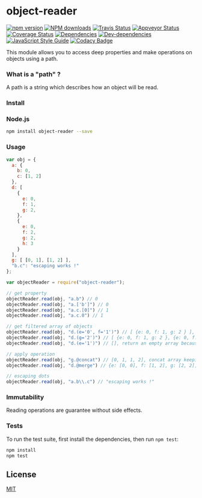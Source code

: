 # object-reader 

[![npm version][npm-version-image]][npm-version-url]
[![NPM downloads][downloads-image]][downloads-url]
[![Travis Status][travis-image]][travis-url]
[![Appveyor Status][appveyor-image]][appveyor-url]
[![Coverage Status][coveralls-image]][coveralls-url]
[![Dependencies][dependencies-image]][dependencies-url]
[![Dev-dependencies][dev-dependencies-image]][dev-dependencies-url]
[![JavaScript Style Guide][javascript-standard-image]][javascript-standard-url]
[![Codacy Badge][codacy-image]][codacy-url]

This module allows you to access deep properties and make operations on objects using a path.

### What is a "path" ?

A path is a string which describes how an object will be read.

### Install

### Node.js

```bash
npm install object-reader --save
```

### Usage

```javascript
var obj = {
  a: {
    b: 0,
    c: [1, 2]
  },
  d: [
    {
      e: 0,
      f: 1,
      g: 2,
    },
    {
      e: 0,
      f: 2,
      g: 2,
      h: 3
    }
  ],
  g: [ [0, 1], [1, 2] ],
  "b.c": "escaping works !"
};

var objectReader = require("object-reader");

// get property
objectReader.read(obj, "a.b") // 0
objectReader.read(obj, "a.['b']") // 0
objectReader.read(obj, "a.c.[0]") // 1
objectReader.read(obj, "a.c.0") // 1

// get filtered array of objects
objectReader.read(obj, "d.(e='0', f='1')") // [ {e: 0, f: 1, g: 2 } ], get array of objects where e = 0 and f = 1
objectReader.read(obj, "d.(g='2')") // [ {e: 0, f: 1, g: 2 }, {e: 0, f: 2, g: 2, h: 3 } ], get array of objects where g = 2
objectReader.read(obj, "d.(e='1')") // [], return an empty array because there is no object having e = 1

// apply operation
objectReader.read(obj, "g.@concat") // [0, 1, 1, 2], concat array keeping duplicates
objectReader.read(obj, "d.@merge") // {e: [0, 0], f: [1, 2], g: [2, 2], h: [3] }, make array with object fields

// escaping dots
objectReader.read(obj, "a.b\\.c") // "escaping works !"

 ```
### Immutability

Reading operations are guarantee without side effects.

### Tests

  To run the test suite, first install the dependencies, then run `npm test`:

```bash
npm install
npm test
```

## License

[MIT](LICENSE)

[npm-version-image]: https://badge.fury.io/js/object-reader.svg
[npm-version-url]: https://www.npmjs.com/package/object-reader
[downloads-image]: https://img.shields.io/npm/dt/object-reader.svg?maxAge=3600
[downloads-url]: https://www.npmjs.com/package/object-reader
[travis-image]: https://travis-ci.org/Leelow/object-reader.svg?branch=master
[travis-url]: https://travis-ci.org/Leelow/object-reader
[appveyor-image]: https://ci.appveyor.com/api/projects/status/c36ad48d9f3jvpra?svg=true
[appveyor-url]: https://ci.appveyor.com/project/Leelow/object-reader
[coveralls-image]: https://coveralls.io/repos/github/Leelow/object-reader/badge.svg?branch=master
[coveralls-url]: https://coveralls.io/github/Leelow/object-reader?branch=master
[dependencies-image]: https://david-dm.org/leelow/object-reader/status.svg
[dependencies-url]: https://david-dm.org/leelow/object-reader?type=dev
[dev-dependencies-image]: https://david-dm.org/leelow/object-reader/dev-status.svg
[dev-dependencies-url]: https://david-dm.org/leelow/object-reader?type=dev
[javascript-standard-image]: https://img.shields.io/badge/code%20style-standard-brightgreen.svg
[javascript-standard-url]: http://standardjs.com/
[codacy-image]: https://api.codacy.com/project/badge/Grade/528dc51671de4a218f405116e24fca23
[codacy-url]: https://www.codacy.com/app/leo-lozach/object-reader?utm_source=github.com&amp;utm_medium=referral&amp;utm_content=Leelow/object-reader&amp;utm_campaign=Badge_Grade
